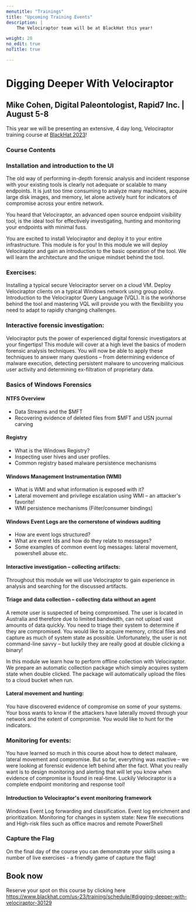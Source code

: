 ```yaml
---
menutitle: "Trainings"
title: "Upcoming Training Events"
description: |
    The Velociraptor team will be at BlackHat this year!

weight: 20
no_edit: true
noTitle: true

---
```


# Digging Deeper With Velociraptor
## Mike Cohen, Digital Paleontologist, Rapid7 Inc. | August 5-8

This year we will be presenting an extensive, 4 day long, Velociraptor training course
at [BlackHat 2023](https://www.blackhat.com/us-23/training/schedule/#digging-deeper-with-velociraptor-30129)!


### Course Contents

### Installation and introduction to the UI

The old way of performing in-depth forensic analysis and incident
response with your existing tools is clearly not adequate or scalable
to many endpoints. It is just too time consuming to analyze many
machines, acquire large disk images, and memory, let alone actively
hunt for indicators of compromise across your entire network.

You heard that Velociraptor, an advanced open source endpoint
visibility tool, is the ideal tool for effectively investigating,
hunting and monitoring your endpoints with minimal fuss.

You are excited to install Velociraptor and deploy it to your entire
infrastructure. This module is for you! In this module we will deploy
Velociraptor and gain an introduction to the basic operation of the
tool. We will learn the architecture and the unique mindset behind the
tool.

### Exercises:

Installing a typical secure Velociraptor server on a cloud VM.  Deploy
Velociraptor clients on a typical Windows network using group policy.
Introduction to the Velociraptor Query Language (VQL). It is the
workhorse behind the tool and mastering VQL will provide you with the
flexibility you need to adapt to rapidly changing challenges.

### Interactive forensic investigation:

Velociraptor puts the power of experienced digital forensic
investigators at your fingertips! This module will cover at a high
level the basics of modern forensic analysis techniques. You will now
be able to apply these techniques to answer many questions – from
determining evidence of malware execution, detecting persistent
malware to uncovering malicious user activity and determining
ex-filtration of proprietary data.

### Basics of Windows Forensics

#### NTFS Overview

* Data Streams and the $MFT
* Recovering evidence of deleted files from $MFT and USN journal carving

#### Registry
* What is the Windows Registry?
* Inspecting user hives and user profiles.
* Common registry based malware persistence mechanisms

#### Windows Management Instrumentation (WMI)
* What is WMI and what information is exposed with it?
* Lateral movement and privilege escalation using WMI – an attacker's favorite!
* WMI persistence mechanisms (Filter/consumer bindings)

#### Windows Event Logs are the cornerstone of windows auditing
* How are event logs structured?
* What are event Ids and how do they relate to messages?
* Some examples of common event log messages: lateral movement, powershell abuse etc.

#### Interactive investigation – collecting artifacts:
Throughout this module we will use Velociraptor to gain experience in
analysis and searching for the discussed artifacts.

#### Triage and data collection – collecting data without an agent
A remote user is suspected of being compromised. The user is located
in Australia and therefore due to limited bandwidth, can not upload
vast amounts of data quickly. You need to triage their system to
determine if they are compromised. You would like to acquire memory,
critical files and capture as much of system state as
possible. Unfortunately, the user is not command-line savvy – but
luckily they are really good at double clicking a binary!

In this module we learn how to perform offline collection with
Velociraptor. We prepare an automatic collection package which simply
acquires system state when double clicked. The package will
automatically upload the files to a cloud bucket when run.


#### Lateral movement and hunting:
You have discovered evidence of compromise on some of your
systems. Your boss wants to know if the attackers have laterally moved
through your network and the extent of compromise. You would like to
hunt for the indicators.


### Monitoring for events:
You have learned so much in this course about how to detect malware,
lateral movement and compromise. But so far, everything was reactive –
we were looking at forensic evidence left behind after the fact. What
you really want is to design monitoring and alerting that will let you
know when evidence of compromise is found in real-time. Luckily
Velociraptor is a complete endpoint monitoring and response tool!

#### Introduction to Velociraptor's event monitoring framework
Windows Event Log forwarding and classification. Event log enrichment
and prioritization.  Monitoring for changes in system state: New file
executions and High-risk files such as office macros and remote
PowerShell

### Capture the Flag
On the final day of the course you can demonstrate your skills using a
number of live exercises - a friendly game of capture the flag!

## Book now

Reserve your spot on this course by clicking here
https://www.blackhat.com/us-23/training/schedule/#digging-deeper-with-velociraptor-30129
